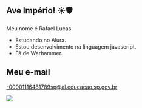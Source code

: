 ## Ave Império! ☀️🛡️


Meu nome é Rafael Lucas.

- Estudando no Alura.
- Estou desenvolvimento na linguagem javascript.
- Fã de Warhammer.

## Meu e-mail

-00001116481789sp@al.educacao.sp.gov.br



![](https://tenor.com/btlWG.gif)
